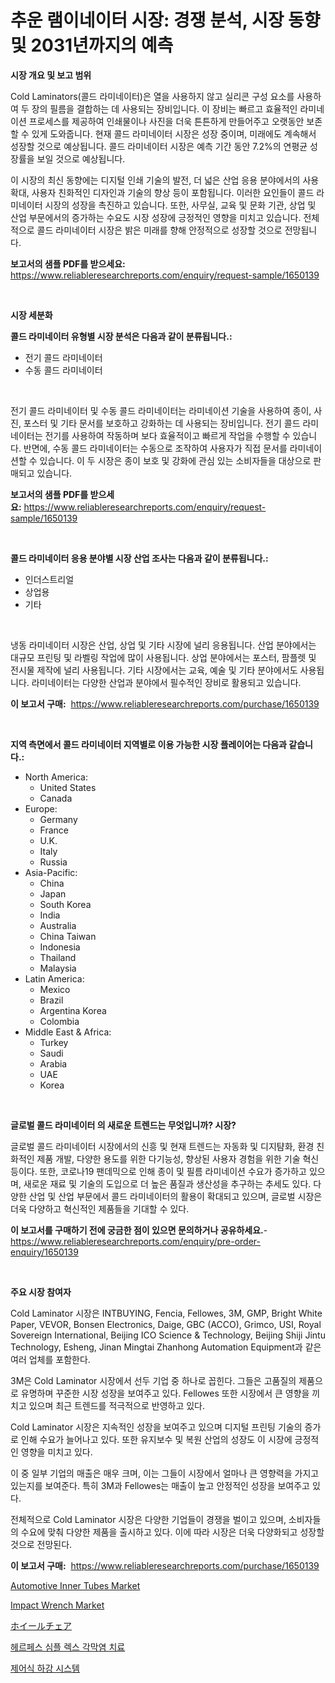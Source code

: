 <p><h1>추운 램이네이터 시장: 경쟁 분석, 시장 동향 및 2031년까지의 예측</h1></p><p><strong>시장 개요 및 보고 범위</strong></p>
<p><p>Cold Laminators(콜드 라미네이터)은 열을 사용하지 않고 실리콘 구성 요소를 사용하여 두 장의 필름을 결합하는 데 사용되는 장비입니다. 이 장비는 빠르고 효율적인 라미네이션 프로세스를 제공하여 인쇄물이나 사진을 더욱 튼튼하게 만들어주고 오랫동안 보존할 수 있게 도와줍니다. 현재 콜드 라미네이터 시장은 성장 중이며, 미래에도 계속해서 성장할 것으로 예상됩니다. 콜드 라미네이터 시장은 예측 기간 동안 7.2%의 연평균 성장률을 보일 것으로 예상됩니다.</p><p>이 시장의 최신 동향에는 디지털 인쇄 기술의 발전, 더 넓은 산업 응용 분야에서의 사용 확대, 사용자 친화적인 디자인과 기술의 향상 등이 포함됩니다. 이러한 요인들이 콜드 라미네이터 시장의 성장을 촉진하고 있습니다. 또한, 사무실, 교육 및 문화 기관, 상업 및 산업 부문에서의 증가하는 수요도 시장 성장에 긍정적인 영향을 미치고 있습니다. 전체적으로 콜드 라미네이터 시장은 밝은 미래를 향해 안정적으로 성장할 것으로 전망됩니다.</p></p>
<p><strong>보고서의 샘플 PDF를 받으세요:</strong> <a href="https://www.reliableresearchreports.com/enquiry/request-sample/1650139">https://www.reliableresearchreports.com/enquiry/request-sample/1650139</a></p>
<p>&nbsp;</p>
<p><strong>시장 세분화</strong></p>
<p><strong>콜드 라미네이터 유형별 시장 분석은 다음과 같이 분류됩니다.:</strong></p>
<p><ul><li>전기 콜드 라미네이터</li><li>수동 콜드 라미네이터</li></ul></p>
<p>&nbsp;</p>
<p><p>전기 콜드 라미네이터 및 수동 콜드 라미네이터는 라미네이션 기술을 사용하여 종이, 사진, 포스터 및 기타 문서를 보호하고 강화하는 데 사용되는 장비입니다. 전기 콜드 라미네이터는 전기를 사용하여 작동하며 보다 효율적이고 빠르게 작업을 수행할 수 있습니다. 반면에, 수동 콜드 라미네이터는 수동으로 조작하여 사용자가 직접 문서를 라미네이션할 수 있습니다. 이 두 시장은 종이 보호 및 강화에 관심 있는 소비자들을 대상으로 판매되고 있습니다.</p></p>
<p><strong>보고서의 샘플 PDF를 받으세요:</strong>&nbsp;<a href="https://www.reliableresearchreports.com/enquiry/request-sample/1650139">https://www.reliableresearchreports.com/enquiry/request-sample/1650139</a></p>
<p>&nbsp;</p>
<p><strong> 콜드 라미네이터 응용 분야별 시장 산업 조사는 다음과 같이 분류됩니다.:</strong></p>
<p><ul><li>인더스트리얼</li><li>상업용</li><li>기타</li></ul></p>
<p>&nbsp;</p>
<p><p>냉동 라미네이터 시장은 산업, 상업 및 기타 시장에 널리 응용됩니다. 산업 분야에서는 대규모 프린팅 및 라벨링 작업에 많이 사용됩니다. 상업 분야에서는 포스터, 팜플렛 및 전시물 제작에 널리 사용됩니다. 기타 시장에서는 교육, 예술 및 기타 분야에서도 사용됩니다. 라미네이터는 다양한 산업과 분야에서 필수적인 장비로 활용되고 있습니다.</p></p>
<p><strong>이 보고서 구매:</strong>&nbsp; <a href="https://www.reliableresearchreports.com/purchase/1650139">https://www.reliableresearchreports.com/purchase/1650139</a></p>
<p>&nbsp;</p>
<p><strong>지역 측면에서 콜드 라미네이터 지역별로 이용 가능한 시장 플레이어는 다음과 같습니다.:</strong></p>
<p><ul>
    <li>
        North America:
        <ul>
            <li>United States</li>
            <li>Canada</li>
        </ul>
    </li>
    <li>
        Europe:
        <ul>
            <li>Germany</li>
            <li>France</li>
            <li>U.K.</li>
            <li>Italy</li>
            <li>Russia</li>
        </ul>
    </li>
    <li>
        Asia-Pacific:
        <ul>
            <li>China</li>
            <li>Japan</li>
            <li>South Korea</li>
            <li>India</li>
            <li>Australia</li>
            <li>China Taiwan</li>
            <li>Indonesia</li>
            <li>Thailand</li>
            <li>Malaysia</li>
        </ul>
    </li>
    <li>
        Latin America:
        <ul>
            <li>Mexico</li>
            <li>Brazil</li>
            <li>Argentina Korea</li>
            <li>Colombia</li>
        </ul>
    </li>
    <li>
        Middle East & Africa:
        <ul>
            <li>Turkey</li>
            <li>Saudi</li>
            <li>Arabia</li>
            <li>UAE</li>
            <li>Korea</li>
        </ul>
    </li>
    </ul></p>
<p>&nbsp;</p>
<p><strong>글로벌 콜드 라미네이터 의 새로운 트렌드는 무엇입니까? 시장?</strong></p>
<p><p>글로벌 콜드 라미네이터 시장에서의 신흥 및 현재 트렌드는 자동화 및 디지턈화, 환경 친화적인 제품 개발, 다양한 용도를 위한 다기능성, 향상된 사용자 경험을 위한 기술 혁신 등이다. 또한, 코로나19 팬데믹으로 인해 종이 및 필름 라미네이션 수요가 증가하고 있으며, 새로운 재료 및 기술의 도입으로 더 높은 품질과 생산성을 추구하는 추세도 있다. 다양한 산업 및 산업 부문에서 콜드 라미네이터의 활용이 확대되고 있으며, 글로벌 시장은 더욱 다양하고 혁신적인 제품들을 기대할 수 있다.</p></p>
<p><strong>이 보고서를 구매하기 전에 궁금한 점이 있으면 문의하거나 공유하세요.</strong>- <a href="https://www.reliableresearchreports.com/enquiry/pre-order-enquiry/1650139">https://www.reliableresearchreports.com/enquiry/pre-order-enquiry/1650139</a></p>
<p>&nbsp;</p>
<p><strong>주요 시장 참여자</strong></p>
<p><p>Cold Laminator 시장은 INTBUYING, Fencia, Fellowes, 3M, GMP, Bright White Paper, VEVOR, Bonsen Electronics, Daige, GBC (ACCO), Grimco, USI, Royal Sovereign International, Beijing ICO Science & Technology, Beijing Shiji Jintu Technology, Esheng, Jinan Mingtai Zhanhong Automation Equipment과 같은 여러 업체를 포함한다.</p><p>3M은 Cold Laminator 시장에서 선두 기업 중 하나로 꼽힌다. 그들은 고품질의 제품으로 유명하며 꾸준한 시장 성장을 보여주고 있다. Fellowes 또한 시장에서 큰 영향을 끼치고 있으며 최근 트렌드를 적극적으로 반영하고 있다.</p><p>Cold Laminator 시장은 지속적인 성장을 보여주고 있으며 디지털 프린팅 기술의 증가로 인해 수요가 늘어나고 있다. 또한 유지보수 및 복원 산업의 성장도 이 시장에 긍정적인 영향을 미치고 있다.</p><p>이 중 일부 기업의 매출은 매우 크며, 이는 그들이 시장에서 얼마나 큰 영향력을 가지고 있는지를 보여준다. 특히 3M과 Fellowes는 매출이 높고 안정적인 성장을 보여주고 있다.</p><p>전체적으로 Cold Laminator 시장은 다양한 기업들이 경쟁을 벌이고 있으며, 소비자들의 수요에 맞춰 다양한 제품을 출시하고 있다. 이에 따라 시장은 더욱 다양화되고 성장할 것으로 전망된다.</p></p>
<p><strong>이 보고서 구매:</strong>&nbsp;&nbsp;<a href="https://www.reliableresearchreports.com/purchase/1650139">https://www.reliableresearchreports.com/purchase/1650139</a></p>
<p><p><a href="https://issuu.com/reportprime-2/docs/automotive-inner-tubes-market-size-2030.pptx">Automotive Inner Tubes Market</a></p><p><a href="https://view.publitas.com/reportprime-1/impact-wrench-market-size-2024-2031-global-industrial-analysis-key-geographical-regions-market-share-top-key-players-product-types-and-forecast-research-report/">Impact Wrench Market</a></p><p><a href="https://github.com/dadanedu33/Market-Research-Report-List-1/blob/main/667639510836.md">ホイールチェア</a></p><p><a href="https://github.com/Hubertstyenger6685/Market-Research-Report-List-1/blob/main/30558339928.md">헤르페스 심플 렉스 각막염 치료</a></p><p><a href="https://github.com/hxzi07639916/Market-Research-Report-List-1/blob/main/32165669927.md">제어식 하강 시스템</a></p></p>
